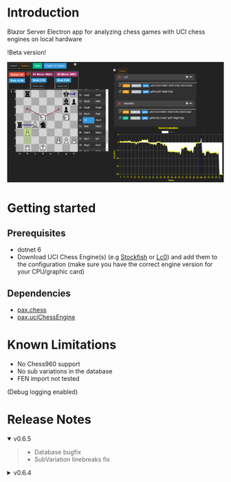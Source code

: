 # Introduction

Blazor Server Electron app for analyzing chess games with UCI chess engines on local hardware

!Beta version!

![sample pic](/images/review.png)

# Getting started
## Prerequisites
* dotnet 6
* Download UCI Chess Engine(s) (e.g [Stockfish](https://github.com/official-stockfish/Stockfish/releases/tag/sf_14.1) or [Lc0](https://github.com/LeelaChessZero/lc0/releases)) and add them to the configuration (make sure you have the correct engine version for your CPU/graphic card)

## Dependencies
* [pax.chess](https://www.nuget.org/packages/pax.chess)
* [pax.uciChessEngine](https://www.nuget.org/packages/pax.uciChessEngine)

# Known Limitations
* No Chess960 support
* No sub variations in the database
* FEN import not tested

(Debug logging enabled)

# Release Notes

<details open="open"><summary>v0.6.5</summary>

>- Database bugfix
>- SubVariation linebreaks fix
</details>

<details><summary>v0.6.4</summary>

>- Engine dispose fix
</details>